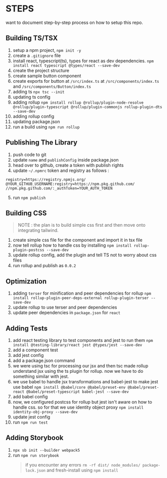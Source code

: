 # STEPS

want to document step-by-step process on how to setup this repo.

## Building TS/TSX

1. setup a npm project, `npm init -y`
2. create a `.gitignore` file
3. install react, typescript(ts), types for react as dev dependencies.
   `npm install react typescript @types/react --save-dev`
4. create the project structure
5. create sample button component
6. create exports for button at `/src/index.ts` at `/src/components/index.ts` and `/src/components/Button/index.ts`
7. adding ts `npx tsc --init`
8. updating ts config
9. adding rollup `npm install rollup @rollup/plugin-node-resolve @rollup/plugin-typescript @rollup/plugin-commonjs rollup-plugin-dts --save-dev`
10. adding rollup config
11. updating package.json
12. run a build using `npm run rollup`

## Publishing The Library

1. push code to git
2. update `name` and `publishConfig` inside package.json
3. head over to github, create a token with publish rights
4. update `~/.npmrc` token and registry as follows :

```
registry=https://registry.npmjs.org/
@YOUR_GITHUB_USERNAME:registry=https://npm.pkg.github.com/
//npm.pkg.github.com/:_authToken=YOUR_AUTH_TOKEN
```

5. run `npm publish`

## Building CSS

> NOTE : the plan is to build simple css first and then move onto integrating tailwind.

1. create simple css file for the component and import it in tsx file
2. now tell rollup how to handle css by installing `npm install rollup-plugin-postcss --save-dev`
3. update rollup config, add the plugin and tell TS not to worry about css files
4. run rollup and publish as `0.0.2`

## Optimization

1. adding `terser` for minification and peer dependencies for rollup `npm install rollup-plugin-peer-deps-external rollup-plugin-terser --save-dev`
2. update rollup to use terser and peer dependencies
3. update peer dependencies in `package.json` for `react`

## Adding Tests

1. add react testing library to test components and jest to run them `npm install @testing-library/react jest @types/jest --save-dev`
2. add a component test
3. add jest config
4. add a package.json command
5. we were using tsc for processing our jsx and then tsc made rollup understand jsx using the ts plugin for rollup. now we have to do something similar with jest.
6. we use babel to handle jsx transformations and babel-jest to make jest use babel `npm install @babel/core @babel/preset-env @babel/preset-react @babel/preset-typescript babel-jest --save-dev`
7. add babel config
8. now, we configured postcss for rollup but jest isn't aware on how to handle css. so for that we use identity object proxy `npm install identity-obj-proxy --save-dev`
9. update jest config
10. run `npm run test`

## Adding Storybook

1. `npx sb init --builder webpack5`
2. run `npm run storybook`
   > if you encounter any errors `rm -rf dist/ node_modules/ package-lock.json` and fresh-install using `npm install`
